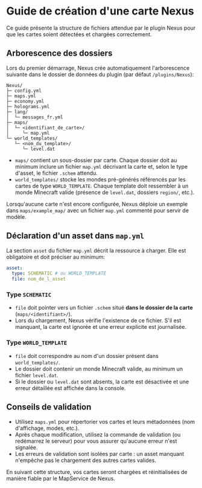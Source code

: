 # Guide de création d'une carte Nexus

Ce guide présente la structure de fichiers attendue par le plugin Nexus pour que les cartes soient détectées et chargées correctement.

## Arborescence des dossiers

Lors du premier démarrage, Nexus crée automatiquement l'arborescence suivante dans le dossier de données du plugin (par défaut `/plugins/Nexus`):

```
Nexus/
├─ config.yml
├─ maps.yml
├─ economy.yml
├─ holograms.yml
├─ lang/
│  └─ messages_fr.yml
├─ maps/
│  └─ <identifiant_de_carte>/
│     └─ map.yml
└─ world_templates/
   └─ <nom_du_template>/
      └─ level.dat
```

- `maps/` contient un sous-dossier par carte. Chaque dossier doit au minimum inclure un fichier `map.yml` décrivant la carte et, selon le type d'asset, le fichier `.schem` attendu.
- `world_templates/` stocke les mondes pré-générés référencés par les cartes de type `WORLD_TEMPLATE`. Chaque template doit ressembler à un monde Minecraft valide (présence de `level.dat`, dossiers `region/`, etc.).

Lorsqu'aucune carte n'est encore configurée, Nexus déploie un exemple dans `maps/example_map/` avec un fichier `map.yml` commenté pour servir de modèle.

## Déclaration d'un asset dans `map.yml`

La section `asset` du fichier `map.yml` décrit la ressource à charger. Elle est obligatoire et doit préciser au minimum:

```yaml
asset:
  type: SCHEMATIC # ou WORLD_TEMPLATE
  file: nom_de_l_asset
```

### Type `SCHEMATIC`

- `file` doit pointer vers un fichier `.schem` situé **dans le dossier de la carte** (`maps/<identifiant>/`).
- Lors du chargement, Nexus vérifie l'existence de ce fichier. S'il est manquant, la carte est ignorée et une erreur explicite est journalisée.

### Type `WORLD_TEMPLATE`

- `file` doit correspondre au nom d'un dossier présent dans `world_templates/`.
- Le dossier doit contenir un monde Minecraft valide, au minimum un fichier `level.dat`.
- Si le dossier ou `level.dat` sont absents, la carte est désactivée et une erreur détaillée est affichée dans la console.

## Conseils de validation

- Utilisez `maps.yml` pour répertorier vos cartes et leurs métadonnées (nom d'affichage, modes, etc.).
- Après chaque modification, utilisez la commande de validation (ou redémarrez le serveur) pour vous assurer qu'aucune erreur n'est signalée.
- Les erreurs de validation sont isolées par carte : un asset manquant n'empêche pas le chargement des autres cartes valides.

En suivant cette structure, vos cartes seront chargées et réinitialisées de manière fiable par le MapService de Nexus.

